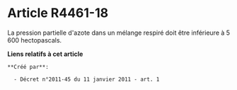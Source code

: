 # Article R4461-18

La pression partielle d'azote dans un mélange respiré doit être inférieure à 5 600 hectopascals.

**Liens relatifs à cet article**

	**Créé par**:

	  - Décret n°2011-45 du 11 janvier 2011 - art. 1

